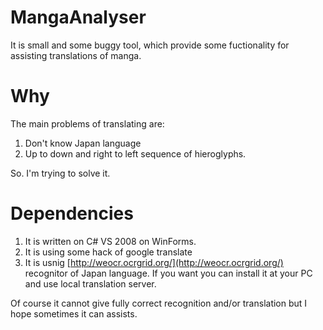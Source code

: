 # MangaAnalyser


It is small and some buggy tool, which provide some fuctionality for assisting translations of manga.

# Why

The main problems of translating are:
1) Don't know Japan language
2) Up to down and right to left sequence of hieroglyphs.

So. I'm trying to solve it.

# Dependencies


1) It is written on C# VS 2008 on WinForms.
2) It is using some hack of google translate
3) It is usnig [http://weocr.ocrgrid.org/](http://weocr.ocrgrid.org/) recognitor of Japan language. If you want you can install it at your PC and use local translation server.

Of course it cannot give fully correct recognition and/or translation but I hope sometimes it can assists.